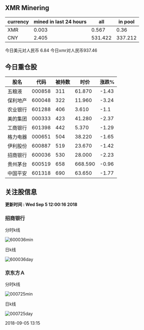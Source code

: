 ## XMR Minering

|currency|mined in last 24 hours|all|in pool|
|---|---|---|---|
|XMR|0.003|0.567|0.36|
|CNY|2.405|531.422|337.212|

今日美元对人民币 6.84	今日xmr对人民币937.46


## 今日重仓股 

|股名|代码|被持数|时价|涨跌%|
|---|---|---|---|---|
|五粮液|000858|311|61.870|-1.43|
|保利地产|600048|322|11.960|-3.24|
|农业银行|601288|406|3.610|-1.1|
|美的集团|000333|423|41.280|-2.37|
|工商银行|601398|442|5.370|-1.29|
|格力电器|000651|504|38.220|-1.65|
|伊利股份|600887|519|23.670|-1.42|
|招商银行|600036|530|28.000|-2.23|
|贵州茅台|600519|658|668.590|-0.96|
|中国平安|601318|690|63.650|-1.77|

## 关注股信息
**更新时间 : Wed Sep  5 12:00:16 2018**
### 招商银行 
分时k线

![600036min](http://image.sinajs.cn/newchart/min/n/sh600036.gif)

日k线

![600036day](http://image.sinajs.cn/newchart/daily/n/sh600036.gif)

### 京东方Ａ 
分时k线

![000725min](http://image.sinajs.cn/newchart/min/n/sz000725.gif)

日k线

![000725day](http://image.sinajs.cn/newchart/daily/n/sz000725.gif)

2018-09-05 13:15